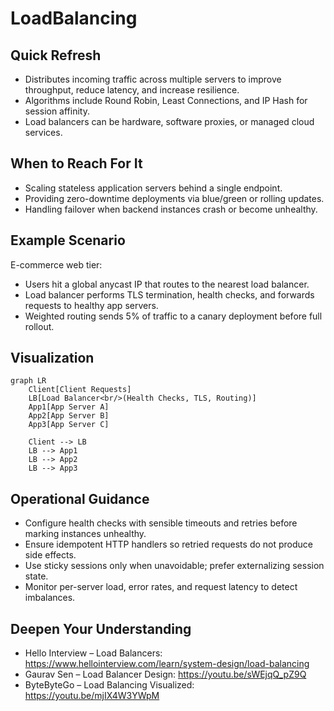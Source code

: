 # LoadBalancing

## Quick Refresh
- Distributes incoming traffic across multiple servers to improve throughput, reduce latency, and increase resilience.
- Algorithms include Round Robin, Least Connections, and IP Hash for session affinity.
- Load balancers can be hardware, software proxies, or managed cloud services.

## When to Reach For It
- Scaling stateless application servers behind a single endpoint.
- Providing zero-downtime deployments via blue/green or rolling updates.
- Handling failover when backend instances crash or become unhealthy.

## Example Scenario
E-commerce web tier:
- Users hit a global anycast IP that routes to the nearest load balancer.
- Load balancer performs TLS termination, health checks, and forwards requests to healthy app servers.
- Weighted routing sends 5% of traffic to a canary deployment before full rollout.

## Visualization
```mermaid
graph LR
    Client[Client Requests]
    LB[Load Balancer<br/>(Health Checks, TLS, Routing)]
    App1[App Server A]
    App2[App Server B]
    App3[App Server C]

    Client --> LB
    LB --> App1
    LB --> App2
    LB --> App3
```

## Operational Guidance
- Configure health checks with sensible timeouts and retries before marking instances unhealthy.
- Ensure idempotent HTTP handlers so retried requests do not produce side effects.
- Use sticky sessions only when unavoidable; prefer externalizing session state.
- Monitor per-server load, error rates, and request latency to detect imbalances.

## Deepen Your Understanding
- Hello Interview – Load Balancers: https://www.hellointerview.com/learn/system-design/load-balancing
- Gaurav Sen – Load Balancer Design: https://youtu.be/sWEjqQ_pZ9Q
- ByteByteGo – Load Balancing Visualized: https://youtu.be/mjIX4W3YWpM

